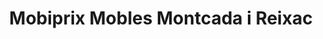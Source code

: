 ---
title: "Mobiprix Mobles Montcada i Reixac"
url: /montcada-i-reixac/mobiprix-mobles-montcada-i-reixac/
shop: Möbel
---